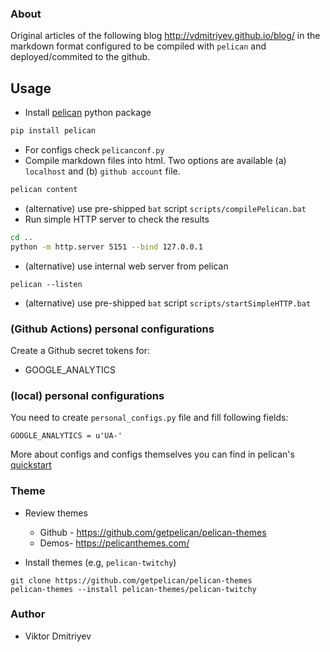 ### About

Original articles of the following blog http://vdmitriyev.github.io/blog/ in the markdown format configured to be compiled with ```pelican``` and deployed/commited to the github.

## Usage

* Install [pelican](https://github.com/getpelican/pelican) python package
```bash
pip install pelican
```
* For configs check ```pelicanconf.py```
* Compile markdown files into html. Two options are available (a) ```localhost``` and (b) ```github account``` file.
```bash
pelican content
```
* (alternative) use pre-shipped ```bat``` script ```scripts/compilePelican.bat```
* Run simple HTTP server to check the results
```bash
cd ..
python -m http.server 5151 --bind 127.0.0.1
```
* (alternative) use internal web server from pelican
```
pelican --listen
```
* (alternative) use pre-shipped ```bat``` script
```scripts/startSimpleHTTP.bat```

### (Github Actions) personal configurations

Create a Github secret tokens for:

* GOOGLE_ANALYTICS


### (local) personal configurations

You need to create ```personal_configs.py``` file and fill following fields:
```text
GOOGLE_ANALYTICS = u'UA-'
```

More about configs and configs themselves you can find in pelican's [quickstart](https://docs.getpelican.com/en/latest/quickstart.html)

### Theme

* Review themes
    - Github - https://github.com/getpelican/pelican-themes
    - Demos- https://pelicanthemes.com/

* Install themes (e.g, ```pelican-twitchy```)
```
git clone https://github.com/getpelican/pelican-themes
pelican-themes --install pelican-themes/pelican-twitchy
```

### Author

* Viktor Dmitriyev
